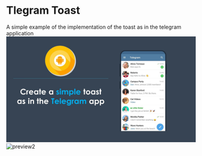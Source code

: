 # Tlegram Toast
A simple example of the implementation of the toast as in the telegram application
![preview1](https://github.com/dmitriykotov333/TelegramToast/blob/master/toast.jpg)
![preview2](https://github.com/dmitriykotov333/TelegramToast/blob/master/teltoast.gif)
